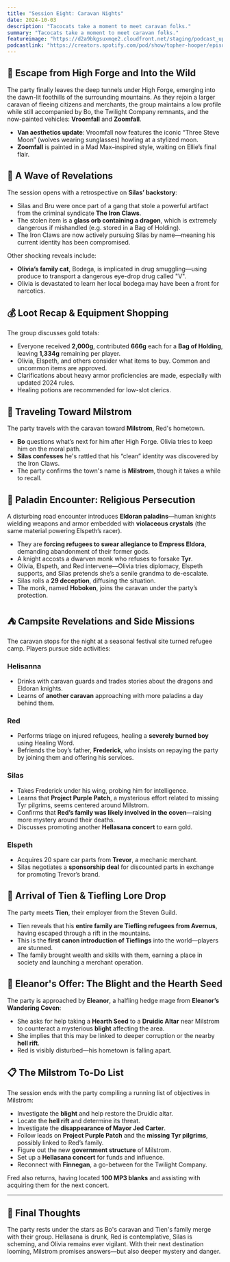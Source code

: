 ```yaml
---
title: "Session Eight: Caravan Nights"
date: 2024-10-03
description: "Tacocats take a moment to meet caravan folks."
summary: "Tacocats take a moment to meet caravan folks."
featureimage: "https://d2a9bkgsuxmqe2.cloudfront.net/staging/podcast_uploaded_episode400/41448639/41448639-1727985336183-69d761febf22c.jpg"
podcastlink: "https://creators.spotify.com/pod/show/topher-hooper/episodes/C4-E8-Caravan-Nights-e2p6t38"
---
```

## 🚚 Escape from High Forge and Into the Wild

The party finally leaves the deep tunnels under High Forge, emerging into the dawn-lit foothills of the surrounding mountains. As they rejoin a larger caravan of fleeing citizens and merchants, the group maintains a low profile while still accompanied by Bo, the Twilight Company remnants, and the now-painted vehicles: **Vroomfall** and **Zoomfall**.

- **Van aesthetics update**: Vroomfall now features the iconic “Three Steve Moon” (wolves wearing sunglasses) howling at a stylized moon.
- **Zoomfall** is painted in a Mad Max–inspired style, waiting on Ellie’s final flair.

## 🧪 A Wave of Revelations

The session opens with a retrospective on **Silas’ backstory**:
- Silas and Bru were once part of a gang that stole a powerful artifact from the criminal syndicate **The Iron Claws**.
- The stolen item is a **glass orb containing a dragon**, which is extremely dangerous if mishandled (e.g. stored in a Bag of Holding).
- The Iron Claws are now actively pursuing Silas by name—meaning his current identity has been compromised.

Other shocking reveals include:
- **Olivia’s family cat**, Bodega, is implicated in drug smuggling—using produce to transport a dangerous eye-drop drug called "V".
- Olivia is devastated to learn her local bodega may have been a front for narcotics.

## 💰 Loot Recap & Equipment Shopping

The group discusses gold totals:
- Everyone received **2,000g**, contributed **666g** each for a **Bag of Holding**, leaving **1,334g** remaining per player.
- Olivia, Elspeth, and others consider what items to buy. Common and uncommon items are approved.
- Clarifications about heavy armor proficiencies are made, especially with updated 2024 rules.
- Healing potions are recommended for low-slot clerics.

## 🌄 Traveling Toward Milstrom

The party travels with the caravan toward **Milstrom**, Red's hometown.

- **Bo** questions what’s next for him after High Forge. Olivia tries to keep him on the moral path.
- **Silas confesses** he's rattled that his “clean” identity was discovered by the Iron Claws.
- The party confirms the town's name is **Milstrom**, though it takes a while to recall.

## 🛑 Paladin Encounter: Religious Persecution

A disturbing road encounter introduces **Eldoran paladins**—human knights wielding weapons and armor embedded with **violaceous crystals** (the same material powering Elspeth’s racer).

- They are **forcing refugees to swear allegiance to Empress Eldora**, demanding abandonment of their former gods.
- A knight accosts a dwarven monk who refuses to forsake **Tyr**.
- Olivia, Elspeth, and Red intervene—Olivia tries diplomacy, Elspeth supports, and Silas pretends she’s a senile grandma to de-escalate.
- Silas rolls a **29 deception**, diffusing the situation.
- The monk, named **Hoboken**, joins the caravan under the party’s protection.

## ⛺ Campsite Revelations and Side Missions

The caravan stops for the night at a seasonal festival site turned refugee camp. Players pursue side activities:

### Helisanna
- Drinks with caravan guards and trades stories about the dragons and Eldoran knights.
- Learns of **another caravan** approaching with more paladins a day behind them.

### Red
- Performs triage on injured refugees, healing a **severely burned boy** using Healing Word.
- Befriends the boy’s father, **Frederick**, who insists on repaying the party by joining them and offering his services.

### Silas
- Takes Frederick under his wing, probing him for intelligence.
- Learns that **Project Purple Patch**, a mysterious effort related to missing Tyr pilgrims, seems centered around Milstrom.
- Confirms that **Red’s family was likely involved in the coven**—raising more mystery around their deaths.
- Discusses promoting another **Hellasana concert** to earn gold.

### Elspeth
- Acquires 20 spare car parts from **Trevor**, a mechanic merchant.
- Silas negotiates a **sponsorship deal** for discounted parts in exchange for promoting Trevor’s brand.

## 🧭 Arrival of Tien & Tiefling Lore Drop

The party meets **Tien**, their employer from the Steven Guild.

- Tien reveals that his **entire family are Tiefling refugees from Avernus**, having escaped through a rift in the mountains.
- This is the **first canon introduction of Tieflings** into the world—players are stunned.
- The family brought wealth and skills with them, earning a place in society and launching a merchant operation.

## 📜 Eleanor's Offer: The Blight and the Hearth Seed

The party is approached by **Eleanor**, a halfling hedge mage from **Eleanor’s Wandering Coven**:
- She asks for help taking a **Hearth Seed** to a **Druidic Altar** near Milstrom to counteract a mysterious **blight** affecting the area.
- She implies that this may be linked to deeper corruption or the nearby **hell rift**.
- Red is visibly disturbed—his hometown is falling apart.

## 📋 The Milstrom To-Do List

The session ends with the party compiling a running list of objectives in Milstrom:
- Investigate the **blight** and help restore the Druidic altar.
- Locate the **hell rift** and determine its threat.
- Investigate the **disappearance of Mayor Jed Carter**.
- Follow leads on **Project Purple Patch** and the **missing Tyr pilgrims**, possibly linked to Red’s family.
- Figure out the new **government structure** of Milstrom.
- Set up a **Hellasana concert** for funds and influence.
- Reconnect with **Finnegan**, a go-between for the Twilight Company.

Fred also returns, having located **100 MP3 blanks** and assisting with acquiring them for the next concert.

---

## 🌙 Final Thoughts

The party rests under the stars as Bo's caravan and Tien's family merge with their group. Hellasana is drunk, Red is contemplative, Silas is scheming, and Olivia remains ever vigilant. With their next destination looming, Milstrom promises answers—but also deeper mystery and danger.